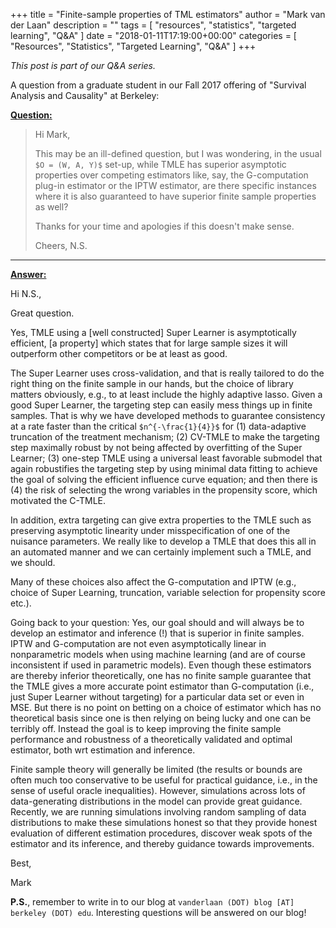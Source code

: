 +++
title = "Finite-sample properties of TML estimators"
author = "Mark van der Laan"
description = ""
tags = [
    "resources",
    "statistics",
    "targeted learning",
    "Q&A"
]
date = "2018-01-11T17:19:00+00:00"
categories = [
    "Resources",
    "Statistics",
    "Targeted Learning",
    "Q&A"
]
+++

_This post is part of our Q&A series._

A question from a graduate student in our Fall 2017 offering of "Survival
Analysis and Causality" at Berkeley:

<u>**Question:**</u>

> Hi Mark,
>
> This may be an ill-defined question, but I was wondering, in the usual `$O
> = (W, A, Y)$` set-up, while TMLE has superior asymptotic properties over
> competing estimators like, say, the G-computation plug-in estimator or the
> IPTW estimator, are there specific instances where it is also guaranteed to
> have superior finite sample properties as well?
>
> Thanks for your time and apologies if this doesn't make sense.
>
> Cheers,
> N.S.

---

<u>**Answer:**</u>

Hi N.S.,

Great question.

Yes, TMLE using a [well constructed] Super Learner is asymptotically efficient,
[a property] which states that for large sample sizes it will outperform other
competitors or be at least as good.

The Super Learner uses cross-validation, and that is really tailored to do the
right thing on the finite sample in our hands, but the choice of library matters
obviously, e.g., to at least include the highly adaptive lasso. Given a good
Super Learner, the targeting step can easily mess things up in finite samples.
That is why we have developed methods to guarantee consistency at a rate faster
than the critical `$n^{-\frac{1}{4}}$` for (1) data-adaptive truncation of the
treatment mechanism; (2) CV-TMLE to make the targeting step maximally robust by
not being affected by overfitting of the Super Learner; (3) one-step TMLE using
a universal least favorable submodel that again robustifies the targeting step
by using minimal data fitting to achieve the goal of solving the efficient
influence curve equation; and then there is (4) the risk of selecting the wrong
variables in the propensity score, which motivated the C-TMLE.

In addition, extra targeting can give extra properties to the TMLE such as
preserving asymptotic linearity under misspecification of one of the nuisance
parameters. We really like to develop a TMLE that does this all in an automated
manner and we can certainly implement such a TMLE, and we should.

Many of these choices also affect the G-computation and IPTW (e.g., choice of
Super Learning, truncation, variable selection for propensity score etc.).

Going back to your question: Yes, our goal should and will always be to develop
an estimator and inference (!) that is superior in finite samples. IPTW and
G-computation are not even asymptotically linear in nonparametric models when
using machine learning (and are of course inconsistent if used in parametric
models). Even though these estimators are thereby inferior theoretically, one
has no finite sample guarantee that the TMLE gives a more accurate point
estimator than G-computation (i.e., just Super Learner without targeting) for a
particular data set or even in MSE. But there is no point on betting on a choice
of estimator which has no theoretical basis since one is then relying on being
lucky and one can be terribly off. Instead the goal is to keep improving the
finite sample performance and robustness of a theoretically validated and
optimal estimator, both wrt estimation and inference.

Finite sample theory will generally be limited (the results or bounds are often
much too conservative to be useful for practical guidance, i.e., in the sense of
useful oracle inequalities). However, simulations across lots of data-generating
distributions in the model can provide great guidance. Recently, we are running
simulations involving random sampling of data distributions to make these
simulations honest so that they provide honest evaluation of different
estimation procedures, discover weak spots of the estimator and its inference,
and thereby guidance towards improvements.

Best,

Mark

__P.S.__, remember to write in to our blog at `vanderlaan (DOT) blog [AT]
berkeley (DOT) edu`. Interesting questions will be answered on our blog!

